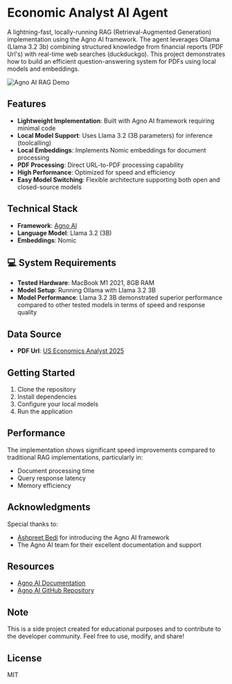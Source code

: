 # Economic Analyst AI Agent
A lightning-fast, locally-running RAG (Retrieval-Augmented Generation) implementation using the Agno AI framework. The agent leverages Ollama (Llama 3.2 3b) combining structured knowledge from financial reports (PDF Url's) with real-time web searches (duckduckgo). This project demonstrates how to build an efficient question-answering system for PDFs using local models and embeddings.

![Agno AI RAG Demo](https://github.com/lesteroliver911/economic-analyst-ai-agent/blob/main/asset/agno-ai.gif)

## Features

- **Lightweight Implementation**: Built with Agno AI framework requiring minimal code
- **Local Model Support**: Uses Llama 3.2 (3B parameters) for inference (toolcalling)
- **Local Embeddings**: Implements Nomic embeddings for document processing
- **PDF Processing**: Direct URL-to-PDF processing capability
- **High Performance**: Optimized for speed and efficiency
- **Easy Model Switching**: Flexible architecture supporting both open and closed-source models

## Technical Stack

- **Framework**: [Agno AI](https://github.com/agno-ai/agno)
- **Language Model**: Llama 3.2 (3B)
- **Embeddings**: Nomic

## 💻 System Requirements

- **Tested Hardware**: MacBook M1 2021, 8GB RAM
- **Model Setup**: Running Ollama with Llama 3.2 3B
- **Model Performance**: Llama 3.2 3B demonstrated superior performance compared to other tested models in terms of speed and response quality

## Data Source

- **PDF Url**: [US Economics Analyst 2025](https://www.goldmansachs.com/pdfs/insights/goldman-sachs-research/2025-us-economic-outlook-new-policies-similar-path/2025USEconomicOutlook.pdf)

## Getting Started

1. Clone the repository
2. Install dependencies
3. Configure your local models
4. Run the application

## Performance

The implementation shows significant speed improvements compared to traditional RAG implementations, particularly in:
- Document processing time
- Query response latency
- Memory efficiency

## Acknowledgments

Special thanks to:
- [Ashpreet Bedi](https://www.linkedin.com/in/ashpreetbedi/) for introducing the Agno AI framework
- The Agno AI team for their excellent documentation and support

## Resources

- [Agno AI Documentation](https://docs.agno.com)
- [Agno AI GitHub Repository](https://github.com/agno-ai/agno)

## Note

This is a side project created for educational purposes and to contribute to the developer community. Feel free to use, modify, and share!

## License

MIT
